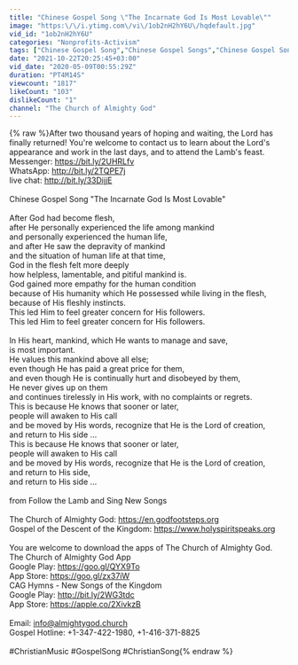 ```yaml
---
title: "Chinese Gospel Song \"The Incarnate God Is Most Lovable\""
image: "https:\/\/i.ytimg.com\/vi\/1ob2nH2hY6U\/hqdefault.jpg"
vid_id: "1ob2nH2hY6U"
categories: "Nonprofits-Activism"
tags: ["Chinese Gospel Song","Chinese Gospel Songs","Chinese Gospel Song 2020"]
date: "2021-10-22T20:25:45+03:00"
vid_date: "2020-05-09T00:55:29Z"
duration: "PT4M14S"
viewcount: "1817"
likeCount: "103"
dislikeCount: "1"
channel: "The Church of Almighty God"
---
```

{% raw %}After two thousand years of hoping and waiting, the Lord has finally returned! You're welcome to contact us to learn about the Lord's appearance and work in the last days, and to attend the Lamb's feast.<br />Messenger: <a rel="nofollow" target="blank" href="https://bit.ly/2UHRLfv">https://bit.ly/2UHRLfv</a><br />WhatsApp: <a rel="nofollow" target="blank" href="http://bit.ly/2TQPE7j">http://bit.ly/2TQPE7j</a><br />live chat: <a rel="nofollow" target="blank" href="http://bit.ly/33DijjE">http://bit.ly/33DijjE</a><br /><br />Chinese Gospel Song &quot;The Incarnate God Is Most Lovable&quot;<br /><br />After God had become flesh,<br />after He personally experienced the life among mankind<br />and personally experienced the human life,<br />and after He saw the depravity of mankind<br />and the situation of human life at that time,<br />God in the flesh felt more deeply<br />how helpless, lamentable, and pitiful mankind is.<br />God gained more empathy for the human condition<br />because of His humanity which He possessed while living in the flesh,<br />because of His fleshly instincts.<br />This led Him to feel greater concern for His followers.<br />This led Him to feel greater concern for His followers.<br /><br />In His heart, mankind, which He wants to manage and save,<br />is most important.<br />He values this mankind above all else;<br />even though He has paid a great price for them,<br />and even though He is continually hurt and disobeyed by them,<br />He never gives up on them<br />and continues tirelessly in His work, with no complaints or regrets.<br />This is because He knows that sooner or later,<br />people will awaken to His call<br />and be moved by His words, recognize that He is the Lord of creation,<br />and return to His side …<br />This is because He knows that sooner or later,<br />people will awaken to His call<br />and be moved by His words, recognize that He is the Lord of creation,<br />and return to His side,<br />and return to His side …<br /><br />from Follow the Lamb and Sing New Songs<br /><br />The Church of Almighty God: <a rel="nofollow" target="blank" href="https://en.godfootsteps.org">https://en.godfootsteps.org</a> <br />Gospel of the Descent of the Kingdom: <a rel="nofollow" target="blank" href="https://www.holyspiritspeaks.org">https://www.holyspiritspeaks.org</a>  <br /><br />You are welcome to download the apps of The Church of Almighty God.<br />The Church of Almighty God App<br />Google Play: <a rel="nofollow" target="blank" href="https://goo.gl/QYX9To">https://goo.gl/QYX9To</a>   <br />App Store: <a rel="nofollow" target="blank" href="https://goo.gl/zx37iW">https://goo.gl/zx37iW</a><br />CAG Hymns - New Songs of the Kingdom<br />Google Play: <a rel="nofollow" target="blank" href="http://bit.ly/2WG3tdc">http://bit.ly/2WG3tdc</a><br />App Store: <a rel="nofollow" target="blank" href="https://apple.co/2XivkzB">https://apple.co/2XivkzB</a>  <br /><br />Email: info@almightygod.church <br />Gospel Hotline: +1-347-422-1980, +1-416-371-8825<br /><br />#ChristianMusic #GospelSong #ChristianSong{% endraw %}
